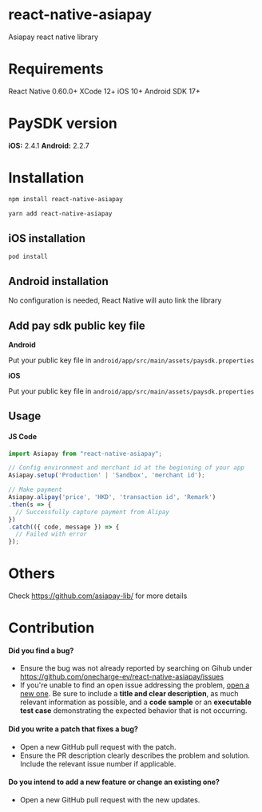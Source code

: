 # react-native-asiapay

Asiapay react native library

# Requirements

React Native 0.60.0+
XCode 12+
iOS 10+
Android SDK 17+

# PaySDK version

__iOS:__ 2.4.1
__Android:__ 2.2.7

# Installation

```sh
npm install react-native-asiapay
```

```sh
yarn add react-native-asiapay
```
## iOS installation

`pod install`

## Android installation

No configuration is needed, React Native will auto link the library

## Add pay sdk public key file

**Android**

Put your public key file in `android/app/src/main/assets/paysdk.properties`

**iOS**

Put your public key file in `android/app/src/main/assets/paysdk.properties`

## Usage

#### JS Code
```js
import Asiapay from "react-native-asiapay";

// Config environment and merchant id at the beginning of your app
Asiapay.setup('Production' | 'Sandbox', 'merchant id');

// Make payment
Asiapay.alipay('price', 'HKD', 'transaction id', 'Remark')
.then(s => {
  // Successfully capture payment from Alipay
})
.catch(({ code, message }) => {
  // Failed with error
});
```

# Others

Check https://github.com/asiapay-lib/ for more details

# Contribution

#### **Did you find a bug?**

- Ensure the bug was not already reported by searching on Gihub under https://github.com/onecharge-ev/react-native-asiapay/issues
- If you're unable to find an open issue addressing the problem, [open a new one](https://github.com/onecharge-ev/react-native-asiapay/issues/new). Be sure to include a **title and clear description**, as much relevant information as possible, and a **code sample** or an **executable test case** demonstrating the expected behavior that is not occurring.
#### **Did you write a patch that fixes a bug?**

- Open a new GitHub pull request with the patch.
- Ensure the PR description clearly describes the problem and solution. Include the relevant issue number if applicable.
#### **Do you intend to add a new feature or change an existing one?**
- Open a new GitHub pull request with the new updates.
